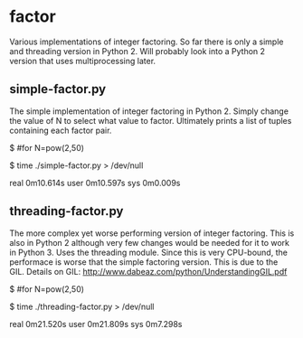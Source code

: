 # factor
Various implementations of integer factoring. So far there is only a 
simple and threading version in Python 2. Will probably look into a
Python 2 version that uses multiprocessing later.

## simple-factor.py
The simple implementation of integer factoring in Python 2.
Simply change the value of N to select what value to factor.
Ultimately prints a list of tuples containing each factor pair.

$ #for N=pow(2,50)

$ time ./simple-factor.py > /dev/null

real    0m10.614s
user    0m10.597s
sys     0m0.009s

## threading-factor.py
The more complex yet worse performing version of integer factoring.
This is also in Python 2 although very few changes would be needed
for it to work in Python 3. Uses the threading module. Since this is
very CPU-bound, the performace is worse that the simple factoring version.
This is due to the GIL. 
Details on GIL: http://www.dabeaz.com/python/UnderstandingGIL.pdf

$ #for N=pow(2,50)

$ time ./threading-factor.py > /dev/null

real    0m21.520s
user    0m21.809s
sys     0m7.298s

